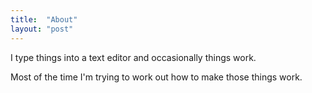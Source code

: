```yaml
---
title:  "About"
layout: "post"
---
```


I type things into a text editor and occasionally things work.

Most of the time I'm trying to work out how to make those things work.